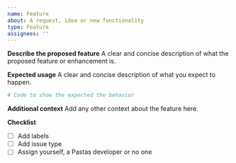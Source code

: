 ```yaml
---
name: Feature
about: A request, idea or new functionality
type: Feature
assignees: ''
---
```


**Describe the proposed feature**
A clear and concise description of what the proposed feature or enhancement is.

**Expected usage**
A clear and concise description of what you expect to happen.

```python
# Code to show the expected the behavior
```

**Additional context**
Add any other context about the feature here.

**Checklist**
- [ ] Add labels
- [ ] Add issue type
- [ ] Assign yourself, a Pastas developer or no one
